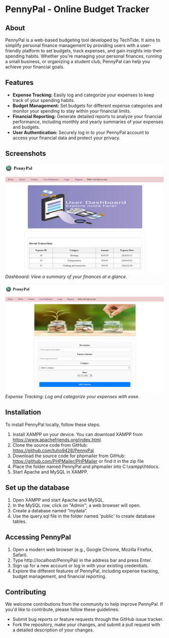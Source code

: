 # PennyPal - Online Budget Tracker

## About

PennyPal is a web-based budgeting tool developed by TechTide. It aims to simplify personal finance management by providing users with a user-friendly platform to set budgets, track expenses, and gain insights into their spending habits. Whether you're managing your personal finances, running a small business, or organizing a student club, PennyPal can help you achieve your financial goals.

## Features

- **Expense Tracking:** Easily log and categorize your expenses to keep track of your spending habits.
- **Budget Management:** Set budgets for different expense categories and monitor your spending to stay within your financial limits.
- **Financial Reporting:** Generate detailed reports to analyze your financial performance, including monthly and yearly summaries of your expenses and budgets.
- **User Authentication:** Securely log in to your PennyPal account to access your financial data and protect your privacy.

## Screenshots

![Dashboard](screenshots/dashboard.png)
*Dashboard: View a summary of your finances at a glance.*

![Expense Tracking](screenshots/expense_tracking.png)
*Expense Tracking: Log and categorize your expenses with ease.*

## Installation

To install PennyPal locally, follow these steps:

1. Install XAMPP on your device. You can download XAMPP from https://www.apachefriends.org/index.html.
2.	Clone the source code from GitHub: https://github.com/tuho9428/PennyPal
3.	Download  the source code for phpmailer from GitHub: https://github.com/PHPMailer/PHPMailer or find it in the zip file
4.	Place the folder named PennyPal and phpmailer into C:\xampp\htdocs\.
5.	Start Apache and MySQL in XAMPP.

## Set up the database

1.	Open XAMPP and start Apache and MySQL.
2.	In the MySQL row, click on "Admin"; a web browser will open.
3.	Create a database named “mydata”.
4.	Use the query.sql file in the folder named 'public' to create database tables.

## Accessing PennyPal

1.	Open a modern web browser (e.g., Google Chrome, Mozilla Firefox, Safari).
2.	Type http://localhost/PennyPal/ in the address bar and press Enter.
3.	Sign up for a new account or log in with your existing credentials.
3.  Explore the different features of PennyPal, including expense tracking, budget management, and financial reporting.

## Contributing

We welcome contributions from the community to help improve PennyPal. If you'd like to contribute, please follow these guidelines:

- Submit bug reports or feature requests through the GitHub issue tracker.
- Fork the repository, make your changes, and submit a pull request with a detailed description of your changes.
